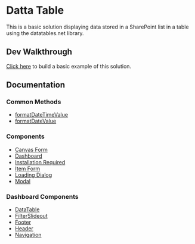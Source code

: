 # Datta Table

This is a basic solution displaying data stored in a SharePoint list in a table using the datatables.net library.

## Dev Walkthrough

[Click here](https://github.com/gunjandatta/sp-dashboard/wiki) to build a basic example of this solution.

## Documentation

### Common Methods

* [formatDateTimeValue](https://datta-framework.github.io/dattatable/modules.html#formatDateTimeValue)
* [formatDateValue](https://datta-framework.github.io/dattatable/modules.html#formatDateValue)

### Components

* [Canvas Form](https://datta-framework.github.io/dattatable/classes/CanvasForm.html)
* [Dashboard](https://datta-framework.github.io/dattatable/classes/Dashboard.html)
* [Installation Required](https://datta-framework.github.io/dattatable/classes/InstallationRequired.html)
* [Item Form](https://datta-framework.github.io/dattatable/classes/ItemForm.html)
* [Loading Dialog](https://datta-framework.github.io/dattatable/classes/LoadingDialog.html)
* [Modal](https://datta-framework.github.io/dattatable/classes/Modal.html)

### Dashboard Components

* [DataTable](https://datta-framework.github.io/dattatable/classes/DataTable.html)
* [FilterSlideout](https://datta-framework.github.io/dattatable/classes/FilterSlideout.html)
* [Footer](https://datta-framework.github.io/dattatable/classes/Footer.html)
* [Header](https://datta-framework.github.io/dattatable/classes/Header.html)
* [Navigation](https://datta-framework.github.io/dattatable/classes/Navigation.html)